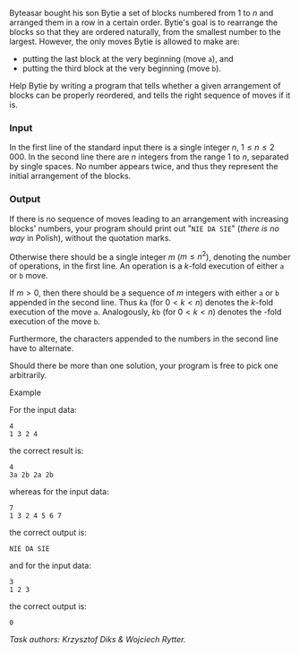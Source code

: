 Byteasar bought his son Bytie a set of blocks numbered from $1$ to $n$ and arranged them in a row in a certain order. Bytie's goal is to rearrange the blocks so that they are ordered naturally, from the smallest number to the largest. However, the only moves Bytie is allowed to make are:

* putting the last block at the very beginning (move `a`), and
* putting the third block at the very beginning (move `b`).

Help Bytie by writing a program that tells whether a given arrangement of blocks can be properly reordered, and tells the right sequence of moves if it is.

### Input

In the first line of the standard input there is a single integer $n$, $1 \le n \le 2\,000$. In the second line there are $n$ integers from the range $1$ to $n$, separated by single spaces. No number appears twice, and thus they represent the initial arrangement of the blocks.

### Output

If there is no sequence of moves leading to an arrangement with increasing blocks' numbers, your program should print out "`NIE DA SIE`" (*there is no way* in Polish), without the quotation marks.

Otherwise there should be a single integer $m$ ($m \le n^2$), denoting the number of operations, in the first line. An operation is a $k$-fold execution of either `a` or `b` move.

If $m > 0$, then there should be a sequence of $m$ integers with either `a` or `b` appended in the second line. Thus $k$`a` (for $0 < k < n$) denotes the $k$-fold execution of the move `a`. Analogously, $k$`b` (for $0 < k < n$) denotes the -fold execution of the move `b`.

Furthermore, the characters appended to the numbers in the second line have to alternate.

Should there be more than one solution, your program is free to pick one arbitrarily.

Example

For the input data:

```
4
1 3 2 4
```

the correct result is:

```
4
3a 2b 2a 2b
```

whereas for the input data:

```
7
1 3 2 4 5 6 7
```

the correct output is:

```
NIE DA SIE
```

and for the input data:

```
3
1 2 3
```

the correct output is:

```
0
```

*Task authors: Krzysztof Diks & Wojciech Rytter.*